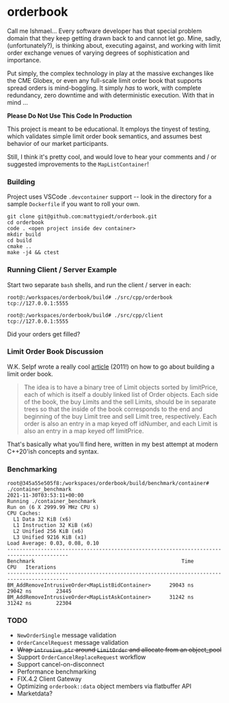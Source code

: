 # orderbook
Call me Ishmael... Every software developer has that special problem domain that they keep getting drawn back to and cannot let go. Mine, sadly, (unfortunately?), is thinking about, executing against, and working with limit order exchange venues of varying degrees of sophistication and importance.

Put simply, the complex technology in play at the massive exchanges like the CME Globex, or even any full-scale limit order book that supports spread orders is mind-boggling. It simply _has_ to work, with complete redundancy, zero downtime and with deterministic execution. With that in mind ...

**Please Do Not Use This Code In Production**

This project is meant to be educational. It employs the tinyest of testing, which validates simple limit order book semantics, and assumes best behavior of our market participants.

Still, I think it's pretty cool, and would love to hear your comments and / or suggested improvements to the `MapListContainer`!

### Building
Project uses VSCode `.devcontainer` support -- look in the directory for a sample `Dockerfile` if you want to roll your own.
```
git clone git@github.com:mattygiedt/orderbook.git
cd orderbook
code . <open project inside dev container>
mkdir build
cd build
cmake ..
make -j4 && ctest
```

### Running Client / Server Example
Start two separate `bash` shells, and run the client / server in each:
```
root@:/workspaces/orderbook/build# ./src/cpp/orderbook tcp://127.0.0.1:5555
```
```
root@:/workspaces/orderbook/build# ./src/cpp/client tcp://127.0.0.1:5555
```
Did your orders get filled?

### Limit Order Book Discussion
W.K. Selpf wrote a really cool [article](http://howtohft.wordpress.com/2011/02/15/how-to-build-a-fast-limit-order-book/) (2011!) on how to go about building a limit order book.
>The idea is to have a binary tree of Limit objects sorted by limitPrice, each of which is itself a doubly linked list of Order objects.  Each side of the book, the buy Limits and the sell Limits, should be in separate trees so that the inside of the book corresponds to the end and beginning of the buy Limit tree and sell Limit tree, respectively.  Each order is also an entry in a map keyed off idNumber, and each Limit is also an entry in a map keyed off limitPrice.

That's basically what you'll find here, written in my best attempt at modern C++20'ish concepts and syntax.

### Benchmarking
```
root@345a55e505f8:/workspaces/orderbook/build/benchmark/container# ./container_benchmark
2021-11-30T03:53:11+00:00
Running ./container_benchmark
Run on (6 X 2999.99 MHz CPU s)
CPU Caches:
  L1 Data 32 KiB (x6)
  L1 Instruction 32 KiB (x6)
  L2 Unified 256 KiB (x6)
  L3 Unified 9216 KiB (x1)
Load Average: 0.03, 0.08, 0.10
------------------------------------------------------------------------------------------
Benchmark                                                Time             CPU   Iterations
------------------------------------------------------------------------------------------
BM_AddRemoveIntrusiveOrder<MapListBidContainer>      29043 ns        29042 ns        23445
BM_AddRemoveIntrusiveOrder<MapListAskContainer>      31242 ns        31242 ns        22304
```

### TODO
* `NewOrderSingle` message validation
* `OrderCancelRequest` message validation
* ~~Wrap `intrusive_ptr` around `LimitOrder` and allocate from an object_pool~~
* Support `OrderCancelReplaceRequest` workflow
* Support cancel-on-disconnect
* Performance benchmarking
* FIX.4.2 Client Gateway
* Optimizing `orderbook::data` object members via flatbuffer API
* Marketdata?
